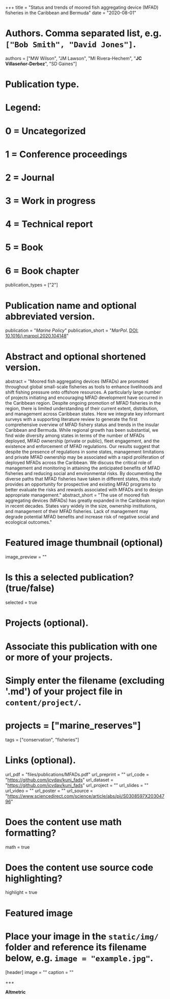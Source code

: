 +++
title = "Status and trends of moored fish aggregating device (MFAD) fisheries in the Caribbean and Bermuda"
date = "2020-08-01"

# Authors. Comma separated list, e.g. `["Bob Smith", "David Jones"]`.
authors = ["MW Wilson", "JM Lawson", "MI Rivera-Hechem", "**JC Villaseñor-Derbez**", "SD Gaines"]

# Publication type.
# Legend:
# 0 = Uncategorized
# 1 = Conference proceedings
# 2 = Journal
# 3 = Work in progress
# 4 = Technical report
# 5 = Book
# 6 = Book chapter
publication_types = ["2"]

# Publication name and optional abbreviated version.
publication = "*Marine Policy*"
publication_short = "*MarPol*. [DOI: 10.1016/j.marpol.2020.104148](https://doi.org/10.1016/j.marpol.2020.104148)"

# Abstract and optional shortened version.
abstract = "Moored fish aggregating devices (MFADs) are promoted throughout global small-scale fisheries as tools to enhance livelihoods and shift fishing pressure onto offshore resources. A particularly large number of projects initiating and encouraging MFAD development have occurred in the Caribbean region. Despite ongoing promotion of MFAD fisheries in the region, there is limited understanding of their current extent, distribution, and management across Caribbean states. Here we integrate key informant surveys with a supporting literature review to generate the first comprehensive overview of MFAD fishery status and trends in the insular Caribbean and Bermuda. While regional growth has been substantial, we find wide diversity among states in terms of the number of MFADs deployed, MFAD ownership (private or public), fleet engagement, and the existence and enforcement of MFAD regulations. Our results suggest that despite the presence of regulations in some states, management limitations and private MFAD ownership may be associated with a rapid proliferation of deployed MFADs across the Caribbean. We discuss the critical role of management and monitoring in attaining the anticipated benefits of MFAD fisheries and reducing social and environmental risks. By documenting the diverse paths that MFAD fisheries have taken in different states, this study provides an opportunity for prospective and existing MFAD programs to better evaluate the risks and rewards associated with MFADs and to design appropriate management."
abstract_short = "The use of moored fish aggregating devices (MFADs) has greatly expanded in the Caribbean region in recent decades. States vary widely in the size, ownership institutions, and management of their MFAD fisheries. Lack of management may degrade potential MFAD benefits and increase risk of negative social and ecological outcomes."

# Featured image thumbnail (optional)
image_preview = ""

# Is this a selected publication? (true/false)
selected = true

# Projects (optional).
#   Associate this publication with one or more of your projects.
#   Simply enter the filename (excluding '.md') of your project file in `content/project/`.
# projects = ["marine_reserves"]

tags = ["conservation", "fisheries"]

# Links (optional).
url_pdf = "files/publications/MFADs.pdf"
url_preprint = ""
url_code = "https://github.com/jcvdav/kuni_fads"
url_dataset = "https://github.com/jcvdav/kuni_fads"
url_project = ""
url_slides = ""
url_video = ""
url_poster = ""
url_source = "https://www.sciencedirect.com/science/article/abs/pii/S0308597X20304796"

# Does the content use math formatting?
math = true

# Does the content use source code highlighting?
highlight = true

# Featured image
# Place your image in the `static/img/` folder and reference its filename below, e.g. `image = "example.jpg"`.
[header]
image = ""
caption = ""

+++

**Altmetric**

<script type="text/javascript" src="https://d1bxh8uas1mnw7.cloudfront.net/assets/embed.js"></script><div class="altmetric-embed" data-badge-type="donut" data-altmetric-id="90063159"></div>
